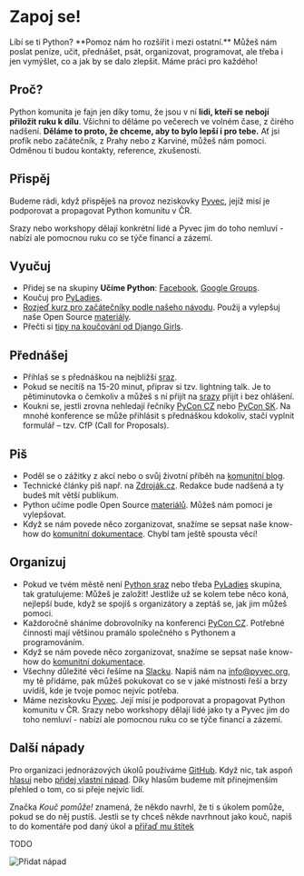 # Zapoj se!

<div class="lead" markdown="1">
Líbí se ti Python? **Pomoz nám ho rozšířit i mezi ostatní.** Můžeš nám poslat peníze, učit, přednášet, psát, organizovat, programovat, ale třeba i jen vymýšlet, co a jak by se dalo zlepšit. Máme práci pro každého!
</div>

## Proč?

Python komunita je fajn jen díky tomu, že jsou v ní **lidi, kteří se nebojí přiložit ruku k dílu**. Všichni to děláme po večerech ve volném čase, z čirého nadšení. **Děláme to proto, že chceme, aby to bylo lepší i pro tebe.** Ať jsi profík nebo začátečník, z Prahy nebo z Karviné, můžeš nám pomoci. Odměnou ti budou kontakty, reference, zkušenosti.

## Přispěj

Budeme rádi, když přispěješ na provoz neziskovky [Pyvec](http://pyvec.org/), jejíž misí je podporovat a propagovat Python komunitu v ČR.

Srazy nebo workshopy dělají konkrétní lidé a Pyvec jim do toho nemluví - nabízí ale pomocnou ruku co se týče financí a zázemí.

## Vyučuj

-   Přidej se na skupiny **Učíme Python**:
    [Facebook](https://www.facebook.com/groups/800923800012580/),
    [Google
    Groups](https://groups.google.com/forum/#!forum/ucime-python).
-   Koučuj pro [PyLadies](http://pyladies.cz/).
-   [Rozjeď kurz pro začátečníky podle našeho
    návodu](https://docs.pyvec.org/guides/beginners-course.html). Použij
    a vylepšuj naše Open Source [materiály](/zacatecnici/#onlineneumim).
-   Přečti si [tipy na koučování od Django
    Girls](https://coach.djangogirls.org/).

## Přednášej

-   Přihlaš se s přednáškou na nejbližší [sraz](https://pyvo.cz).
-   Pokud se necítíš na 15-20 minut, připrav si tzv. lightning talk. Je
    to pětiminutovka o čemkoliv a můžeš s ní přijít na
    [srazy](https://pyvo.cz) přijít i bez ohlášení.
-   Koukni se, jestli zrovna nehledají řečníky
    [PyCon CZ](https://cz.pycon.org/) nebo
    [PyCon SK](https://www.pycon.sk/). Na mnohé konference se může
    přihlásit s přednáškou kdokoliv, stačí vyplnit formulář – tzv. CfP
    (Call for Proposals).

## Piš

-   Poděl se o zážitky z akcí nebo o svůj životní příběh na [komunitní
    blog](http://blog.python.cz).
-   Technické články piš např. na [Zdroják.cz](http://zdrojak.cz/).
    Redakce bude nadšená a ty budeš mít větší publikum.
-   Python učíme podle Open Source
    [materiálů](/zacatecnici/#onlineneumim). Můžeš nám pomoci je
    vylepšovat.
-   Když se nám povede něco zorganizovat, snažíme se sepsat naše
    know-how do [komunitní dokumentace](https://docs.pyvec.org/). Chybí
    tam ještě spousta věcí!

## Organizuj

-   Pokud ve tvém městě není [Python sraz](https://pyvo.cz) nebo třeba
    [PyLadies](http://pyladies.cz/) skupina, tak gratulujeme: Můžeš je
    založit! Jestliže už se kolem tebe něco koná, nejlepší bude, když se
    spojíš s organizátory a zeptáš se, jak jim můžeš pomoci.
-   Každoročně sháníme dobrovolníky na konferenci [PyCon
    CZ](https://pycon.cz). Potřebné činnosti mají většinou pramálo
    společného s Pythonem a programováním.
-   Když se nám povede něco zorganizovat, snažíme se sepsat naše
    know-how do [komunitní dokumentace](https://docs.pyvec.org/).
-   Všechny důležité věci řešíme na [Slacku](http://pyvec.slack.com/).
    Napiš nám na <info@pyvec.org>, my tě přidáme, pak můžeš pokukovat co
    se v jaké místnosti řeší a brzy uvidíš, kde je tvoje pomoc nejvíc
    potřeba.
-   Máme neziskovku [Pyvec](http://pyvec.org/). Její misí je podporovat
    a propagovat Python komunitu v ČR. Srazy nebo workshopy dělají lidé
    jako ty a Pyvec jim do toho nemluví - nabízí ale pomocnou ruku co se
    týče financí a zázemí.

## Další nápady

Pro organizaci jednorázových úkolů používáme
[GitHub](https://github.com/pyvec/zapojse/). Když nic, tak aspoň
[hlasuj](https://github.com/blog/2119-add-reactions-to-pull-requests-issues-and-comments)
nebo [přidej vlastní
nápad](https://github.com/pyvec/zapojse/issues/new). Díky hlasům budeme
mít přinejmenším přehled o tom, co si přeje nejvíc lidí.

Značka _Kouč pomůže!_ znamená, že někdo navrhl,
že ti s úkolem pomůže, pokud se do něj pustíš. Jestli se ty chceš někde
navrhnout jako kouč, napiš to do komentáře pod daný úkol a [přiřaď mu
štítek](https://help.github.com/articles/applying-labels-to-issues-and-pull-requests/)

TODO

![Přidat nápad](https://github.com/pyvec/zapojse/issues/new)
